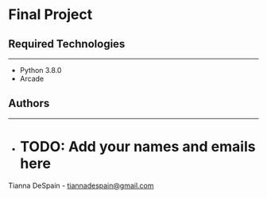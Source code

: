 # Final Project

## Required Technologies
---
* Python 3.8.0
* Arcade

## Authors
---
* # TODO: Add your names and emails here
Tianna DeSpain - tiannadespain@gmail.com
